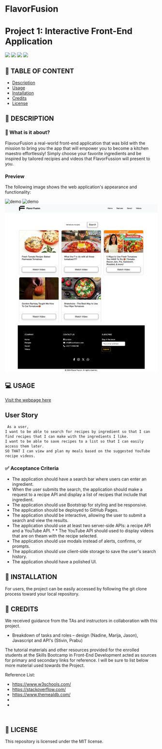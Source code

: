 # FlavorFusion
# Project 1: Interactive Front-End Application
![](https://img.shields.io/badge/html-HTML5-orange?logo=html5)
![](https://img.shields.io/badge/css-CSS3-%231572B6?logo=css3)
![](https://img.shields.io/badge/JavaScript-lightgrey?logo=javascript)
![](https://img.shields.io/github/license/senseilein/password-generator)

## 🚩 TABLE OF CONTENT

- [Description](#-description)
- [Usage](#-usage)
- [Installation](#-installation)
- [Credits](#-credits)
- [License](#-license)

## 📖 DESCRIPTION
### 🎯 What is it about?
FlavourFusion a real-world front-end application that was bild with the mission to bring you the app that will empower you to become a kitchen maestro effortlessly! Simply choose your favorite ingredients and be inspired by tailored recipies and videos that FlavorFussion will present to you. ​

### Preview

The following image shows the web application's appearance and functionality:

![ demo](Assets/Screenshot/screencapture-astranag-github-io-FlavorFusion-index-html-2024-02-07-12_55_01.png)
![demo](Assets/Screenshot/screencapture-astranag-github-io-FlavorFusion-search-page-html-2024-02-07-12_55_22.png)
![demo](Assets/Screenshot/screencapture-astranag-github-io-FlavorFusion-yt-page-html-2024-02-07-12_55_55.png)
## 💻 USAGE

[Visit the webpage here](https://astranag.github.io/FlavorFusion/index.html)

## User Story

```text
 As a user, 
I want to be able to search for recipes by ingredient so that I can find recipes that I can make with the ingredients I like. 
I want to be able to save recipes to a list so that I can easily access them later. 
SO THAT I can view and plan my meals based on the suggested YouTube recipe videos.
```
### ✅ Acceptance Criteria

* The application should have a search bar where users can enter an ingredient.
* When the user submits the search, the application should make a request to a recipe API and display a list of recipes that include that ingredient.
* The application should use Bootstrap for styling and be responsive.
* The application should be deployed to GitHub Pages.
* The application should be interactive, allowing the user to submit a search and view the results.
* The application should use at least two server-side APIs: a recipe API and a YouTube API. * * The YouTube API should used to display videos that are on theam with the recipe selected.
* The application should use modals instead of alerts, confirms, or prompts.
* The application should use client-side storage to save the user's search history.
* The application should have a polished UI.

## 🚀 INSTALLATION

 For users, the project can be easily accessed by following the git clone process toward your local repository.

 ## 💬 CREDITS


We received guidance from the TAs and instructors in collaboration with this project.
* Breakdown of tasks and roles – design (Nadine, Marija, Jason), Javascript and API's (Stivin, Prabu) 

 The tutorial materials and other resources provided for the enrolled students at the Skills Bootcamp in Front-End Development acted as sources for primary and secondary links for reference. I will be sure to list below more material used towards the Project. 

Reference List:
* https://www.w3schools.com/
* https://stackoverflow.com/
* https://www.themealdb.com/
* 
*

 ​
## 📜 LICENSE

This repository is licensed under the MIT license.
